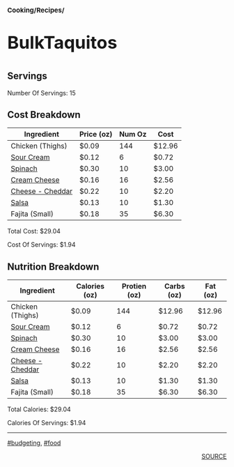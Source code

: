 # <p style='font-size: 15px;'>Cooking/Recipes/</p>
# <p style='font-size: 40px;'>BulkTaquitos</p>

## Servings

Number Of Servings: 15

## Cost Breakdown

| Ingredient | Price (oz) | Num Oz | Cost |
| ------------ | ------------ | ------------ | ------------ |
| Chicken  (Thighs) | $0.09 | 144 | $12.96 |
| <a href='sour_cream.html'>Sour Cream</a> | $0.12 | 6 | $0.72 |
| <a href='spinach.html'>Spinach</a> | $0.30 | 10 | $3.00 |
| <a href='cream_cheese.html'>Cream Cheese</a> | $0.16 | 16 | $2.56 |
| <a href='cheese_-_cheddar.html'>Cheese - Cheddar</a> | $0.22 | 10 | $2.20 |
| <a href='salsa.html'>Salsa</a> | $0.13 | 10 | $1.30 |
| Fajita (Small) | $0.18 | 35 | $6.30 |

Total Cost: $29.04

Cost Of Servings: $1.94

## Nutrition Breakdown

| Ingredient | Calories (oz) | Protien (oz) | Carbs (oz) | Fat (oz) |
| ------------ | ------------ | ------------ | ------------ | ------------ |
| Chicken  (Thighs) | $0.09 | 144 | $12.96 | $12.96 |
| <a href='sour_cream.html'>Sour Cream</a> | $0.12 | 6 | $0.72 | $0.72 |
| <a href='spinach.html'>Spinach</a> | $0.30 | 10 | $3.00 | $3.00 |
| <a href='cream_cheese.html'>Cream Cheese</a> | $0.16 | 16 | $2.56 | $2.56 |
| <a href='cheese_-_cheddar.html'>Cheese - Cheddar</a> | $0.22 | 10 | $2.20 | $2.20 |
| <a href='salsa.html'>Salsa</a> | $0.13 | 10 | $1.30 | $1.30 |
| Fajita (Small) | $0.18 | 35 | $6.30 | $6.30 |

Total Calories: $29.04

Calories Of Servings: $1.94

<div style='page-break-after: always;'></div>
<div style='page-break-after: always;'></div>

<hr/>

<div style='page-break-after: always;'></div>
<div style='page-break-after: always;'></div>

<a href='tag-budgeting.html'>#budgeting</a>, <a href='tag-food.html'>#food</a>
<div style='page-break-after: always;'></div>

<div style='text-align: right'>
<a href='https://docs.google.com/spreadsheets/d/e/2PACX-1vSAyak9YlStJt0W2QiXNHVF8FODXyzkGh0HTz9XkhPPqGQ7IycIP1MG9gofJCHmb8c_vAcLKiqcYQXQ/pub?output=xlsx'>SOURCE</a>
</div>
